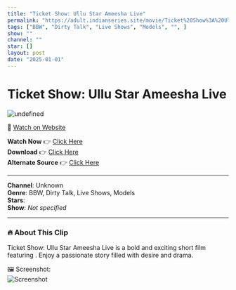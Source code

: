 ```yaml
---
title: "Ticket Show: Ullu Star Ameesha Live"
permalink: "https://adult.indianseries.site/movie/Ticket%20Show%3A%20Ullu%20Star%20Ameesha%20Live"
tags: ["BBW", "Dirty Talk", "Live Shows", "Models", "", ]
show: ""
channel: ""
star: []
layout: post
date: "2025-01-01"
---
```


# Ticket Show: Ullu Star Ameesha Live

![undefined](https://desisins.com/wp-content/uploads/2024/08/TicketShow-Ameesha-DesiSins.com_.jpg)

🔗 [Watch on Website](https://adult.indianseries.site/movie/Ticket%20Show%3A%20Ullu%20Star%20Ameesha%20Live)

**Watch Now** 👉 [Click Here](https://adult.indianseries.site/movie/Ticket%20Show%3A%20Ullu%20Star%20Ameesha%20Live)  
**Download** 👉 [Click Here](https://adult.indianseries.site/movie/Ticket%20Show%3A%20Ullu%20Star%20Ameesha%20Live)  
**Alternate Source** 👉 [Click Here](https://adult.indianseries.site/movie/Ticket%20Show%3A%20Ullu%20Star%20Ameesha%20Live)

---

**Channel**: Unknown  
**Genre**: BBW, Dirty Talk, Live Shows, Models  
**Stars**:   
**Show**: *Not specified*

---

### 🔥 About This Clip

Ticket Show: Ullu Star Ameesha Live is a bold and exciting short film featuring . Enjoy a passionate story filled with desire and drama.
 
🖼️ Screenshot:  
![Screenshot](https://desisins.com/wp-content/uploads/2024/08/TicketShow-Ameesha-DesiSins.com_.jpg)
